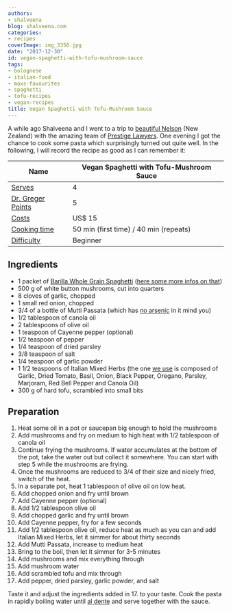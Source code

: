 ```yaml
---
authors:
- shalveena
blog: shalveena.com
categories:
- recipes
coverImage: img_3350.jpg
date: "2017-12-30"
id: vegan-spaghetti-with-tofu-mushroom-sauce
tags:
- bolognese
- italian-food
- maxs-favourites
- spaghetti
- tofu-recipes
- vegan-recipes
title: Vegan Spaghetti with Tofu-Mushroom Sauce
---
```


A while ago Shalveena and I went to a trip to [beautiful Nelson](https://flipflopsonly.wordpress.com/2013/04/01/fear-less-driving-to-nelson-new-zealand/) (New Zealand) with the amazing team of [Prestige Lawyers](https://prestige.law/). One evening I got the chance to cook some pasta which surprisingly turned out quite well. In the following, I will record the recipe as good as I can remember it:

| Name | Vegan Spaghetti with Tofu-Mushroom Sauce |
| --- | --- |
| [Serves](http://shalveena.com/serving-sizes/) | 4 |
| [Dr. Greger Points](http://shalveena.com/dr-greger-points/) | 5 |
| [Costs](http://shalveena.com/costs/) | US$ 15 |
| [Cooking time](http://shalveena.com/cooking-times/) | 50 min (first time) / 40 min (repeats) |
| [Difficulty](http://shalveena.com/difficulty-levels/) | Beginner |

## Ingredients

- 1 packet of [Barilla Whole Grain Spaghetti](https://www.barilla.com/en-us/products/pasta/whole-grain/whole-grain-spaghetti) ([here some more infos on that](http://www.biteofthebest.com/barilla-whole-grain-pasta/))
- 500 g of white button mushrooms, cut into quarters
- 8 cloves of garlic, chopped
- 1 small red onion, chopped
- 3/4 of a bottle of Mutti Passata (which has [no arsenic](https://www.davidpuente.it/blog/2017/11/16/bufala-ritirate-confezioni-della-passata-mutti-ce-arsenico/) in it mind you)
- 1/2 tablespoon of canola oil
- 2 tablespoons of olive oil
- 1 teaspoon of Cayenne pepper (optional)
- 1/2 teaspoon of pepper
- 1/4 teaspoon of dried parsley
- 3/8 teaspoon of salt
- 1/4 teaspoon of garlic powder
- 1 1/2 teaspoons of Italian Mixed Herbs (the one [we use](https://www.woolworths.com.au/Shop/ProductDetails/210354/hoyts-italian-herb-mix) is composed of Garlic, Dried Tomato, Basil, Onion, Black Pepper, Oregano, Parsley, Marjoram, Red Bell Pepper and Canola Oil)
- 300 g of hard tofu, scrambled into small bits

## Preparation

1. Heat some oil in a pot or saucepan big enough to hold the mushrooms
2. Add mushrooms and fry on medium to high heat with 1/2 tablespoon of canola oil
3. Continue frying the mushrooms. If water accumulates at the bottom of the pot, take the water out but collect it somewhere. You can start with step 5 while the mushrooms are frying.
4. Once the mushrooms are reduced to 3/4 of their size and nicely fried, switch of the heat.
5. In a separate pot, heat 1 tablespoon of olive oil on low heat.
6. Add chopped onion and fry until brown
7. Add Cayenne pepper (optional)
8. Add 1/2 tablespoon olive oil
9. Add chopped garlic and fry until brown
10. Add Cayenne pepper, fry for a few seconds
11. Add 1/2 tablespoon olive oil, reduce heat as much as you can and add Italian Mixed Herbs, let it simmer for about thirty seconds
12. Add Mutti Passata, increase to medium heat
13. Bring to the boil, then let it simmer for 3-5 minutes
14. Add mushrooms and mix everything through
15. Add mushroom water
16. Add scrambled tofu and mix through
17. Add pepper, dried parsley, garlic powder, and salt

Taste it and adjust the ingredients added in 17. to your taste. Cook the pasta in rapidly boiling water until [al dente](https://toscanaslc.com/blog/al-dente-perfect-bite/) and serve together with the sauce.
